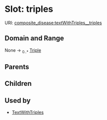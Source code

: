 
# Slot: triples




URI: [composite_disease:textWithTriples__triples](http://w3id.org/ontogpt/composite_disease/textWithTriples__triples)


## Domain and Range

None &#8594;  <sub>0..\*</sub> [Triple](Triple.md)

## Parents


## Children


## Used by

 * [TextWithTriples](TextWithTriples.md)
